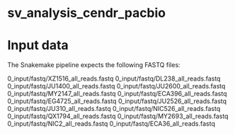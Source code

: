 # sv_analysis_cendr_pacbio

# Input data

The Snakemake pipeline expects the following FASTQ files:

0_input/fastq/XZ1516_all_reads.fastq
0_input/fastq/DL238_all_reads.fastq
0_input/fastq/JU1400_all_reads.fastq
0_input/fastq/JU2600_all_reads.fastq
0_input/fastq/MY2147_all_reads.fastq
0_input/fastq/ECA396_all_reads.fastq
0_input/fastq/EG4725_all_reads.fastq
0_input/fastq/JU2526_all_reads.fastq
0_input/fastq/JU310_all_reads.fastq
0_input/fastq/NIC526_all_reads.fastq
0_input/fastq/QX1794_all_reads.fastq
0_input/fastq/MY2693_all_reads.fastq
0_input/fastq/NIC2_all_reads.fastq
0_input/fastq/ECA36_all_reads.fastq
